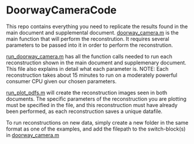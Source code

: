 # DoorwayCameraCode
This repo contains everything you need to replicate the results found in the main document and supplemental document. 
[doorway_camera.m](./doorway_camera.m) is the main function that will perform the reconstrution. It requires several parameters to be passed into it in order to perform the reconstrution. 

[run_doorway_camera.m](./run_doorway_camera.m) has all the function calls needed to run each reconstruction shown in the main document and supplemenary document. This file also explains in detail what each parameter is. NOTE: Each reconstruction takes about 15 minutes to run on a moderately powerful consumer CPU given our chosen parameters. 

[run_plot_pdfs.m](run_plot_pdfs.m) will create the reconstruction images seen in both documents. The specific parameters of the reconstruction you are plotting must be specified in the file, and this reconstruction must have already been performed, as each reconstruction saves a unique datafile. 

To run reconstructions on new data, simply create a new folder in the same format as one of the examples, and add the filepath to the switch-block(s) in [doorway_camera.m](./doorway_camera.m)

